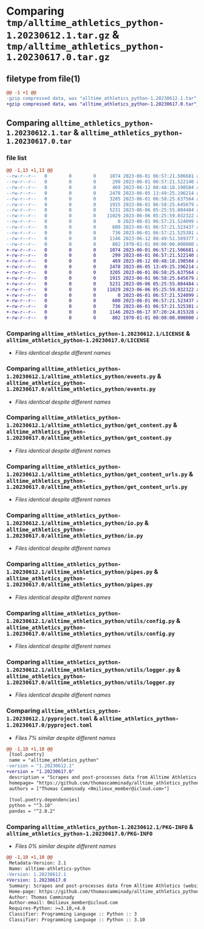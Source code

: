 # Comparing `tmp/alltime_athletics_python-1.20230612.1.tar.gz` & `tmp/alltime_athletics_python-1.20230617.0.tar.gz`

## filetype from file(1)

```diff
@@ -1 +1 @@
-gzip compressed data, was "alltime_athletics_python-1.20230612.1.tar", max compression
+gzip compressed data, was "alltime_athletics_python-1.20230617.0.tar", max compression
```

## Comparing `alltime_athletics_python-1.20230612.1.tar` & `alltime_athletics_python-1.20230617.0.tar`

### file list

```diff
@@ -1,13 +1,13 @@
--rw-r--r--   0        0        0     1074 2023-06-01 06:57:21.506681 alltime_athletics_python-1.20230612.1/LICENSE
--rw-r--r--   0        0        0      299 2023-06-01 06:57:21.522140 alltime_athletics_python-1.20230612.1/alltime_athletics_python/__init__.py
--rw-r--r--   0        0        0      469 2023-06-12 08:48:18.198584 alltime_athletics_python-1.20230612.1/alltime_athletics_python/app.py
--rw-r--r--   0        0        0     2478 2023-06-05 13:49:25.196214 alltime_athletics_python-1.20230612.1/alltime_athletics_python/events.py
--rw-r--r--   0        0        0     3205 2023-06-01 06:58:25.637564 alltime_athletics_python-1.20230612.1/alltime_athletics_python/get_content.py
--rw-r--r--   0        0        0     1915 2023-06-01 06:58:25.645679 alltime_athletics_python-1.20230612.1/alltime_athletics_python/get_content_urls.py
--rw-r--r--   0        0        0     5231 2023-06-06 05:25:55.084484 alltime_athletics_python-1.20230612.1/alltime_athletics_python/io.py
--rw-r--r--   0        0        0    11029 2023-06-06 05:25:59.032322 alltime_athletics_python-1.20230612.1/alltime_athletics_python/pipes.py
--rw-r--r--   0        0        0        0 2023-06-01 06:57:21.524099 alltime_athletics_python-1.20230612.1/alltime_athletics_python/utils/__init__.py
--rw-r--r--   0        0        0      600 2023-06-01 06:57:21.523437 alltime_athletics_python-1.20230612.1/alltime_athletics_python/utils/config.py
--rw-r--r--   0        0        0      736 2023-06-01 06:57:21.525381 alltime_athletics_python-1.20230612.1/alltime_athletics_python/utils/logger.py
--rw-r--r--   0        0        0     1146 2023-06-12 08:49:52.569377 alltime_athletics_python-1.20230612.1/pyproject.toml
--rw-r--r--   0        0        0      802 1970-01-01 00:00:00.000000 alltime_athletics_python-1.20230612.1/PKG-INFO
+-rw-r--r--   0        0        0     1074 2023-06-01 06:57:21.506681 alltime_athletics_python-1.20230617.0/LICENSE
+-rw-r--r--   0        0        0      299 2023-06-01 06:57:21.522140 alltime_athletics_python-1.20230617.0/alltime_athletics_python/__init__.py
+-rw-r--r--   0        0        0      469 2023-06-12 08:48:18.198584 alltime_athletics_python-1.20230617.0/alltime_athletics_python/app.py
+-rw-r--r--   0        0        0     2478 2023-06-05 13:49:25.196214 alltime_athletics_python-1.20230617.0/alltime_athletics_python/events.py
+-rw-r--r--   0        0        0     3205 2023-06-01 06:58:25.637564 alltime_athletics_python-1.20230617.0/alltime_athletics_python/get_content.py
+-rw-r--r--   0        0        0     1915 2023-06-01 06:58:25.645679 alltime_athletics_python-1.20230617.0/alltime_athletics_python/get_content_urls.py
+-rw-r--r--   0        0        0     5231 2023-06-06 05:25:55.084484 alltime_athletics_python-1.20230617.0/alltime_athletics_python/io.py
+-rw-r--r--   0        0        0    11029 2023-06-06 05:25:59.032322 alltime_athletics_python-1.20230617.0/alltime_athletics_python/pipes.py
+-rw-r--r--   0        0        0        0 2023-06-01 06:57:21.524099 alltime_athletics_python-1.20230617.0/alltime_athletics_python/utils/__init__.py
+-rw-r--r--   0        0        0      600 2023-06-01 06:57:21.523437 alltime_athletics_python-1.20230617.0/alltime_athletics_python/utils/config.py
+-rw-r--r--   0        0        0      736 2023-06-01 06:57:21.525381 alltime_athletics_python-1.20230617.0/alltime_athletics_python/utils/logger.py
+-rw-r--r--   0        0        0     1146 2023-06-17 07:20:24.815328 alltime_athletics_python-1.20230617.0/pyproject.toml
+-rw-r--r--   0        0        0      802 1970-01-01 00:00:00.000000 alltime_athletics_python-1.20230617.0/PKG-INFO
```

### Comparing `alltime_athletics_python-1.20230612.1/LICENSE` & `alltime_athletics_python-1.20230617.0/LICENSE`

 * *Files identical despite different names*

### Comparing `alltime_athletics_python-1.20230612.1/alltime_athletics_python/events.py` & `alltime_athletics_python-1.20230617.0/alltime_athletics_python/events.py`

 * *Files identical despite different names*

### Comparing `alltime_athletics_python-1.20230612.1/alltime_athletics_python/get_content.py` & `alltime_athletics_python-1.20230617.0/alltime_athletics_python/get_content.py`

 * *Files identical despite different names*

### Comparing `alltime_athletics_python-1.20230612.1/alltime_athletics_python/get_content_urls.py` & `alltime_athletics_python-1.20230617.0/alltime_athletics_python/get_content_urls.py`

 * *Files identical despite different names*

### Comparing `alltime_athletics_python-1.20230612.1/alltime_athletics_python/io.py` & `alltime_athletics_python-1.20230617.0/alltime_athletics_python/io.py`

 * *Files identical despite different names*

### Comparing `alltime_athletics_python-1.20230612.1/alltime_athletics_python/pipes.py` & `alltime_athletics_python-1.20230617.0/alltime_athletics_python/pipes.py`

 * *Files identical despite different names*

### Comparing `alltime_athletics_python-1.20230612.1/alltime_athletics_python/utils/config.py` & `alltime_athletics_python-1.20230617.0/alltime_athletics_python/utils/config.py`

 * *Files identical despite different names*

### Comparing `alltime_athletics_python-1.20230612.1/alltime_athletics_python/utils/logger.py` & `alltime_athletics_python-1.20230617.0/alltime_athletics_python/utils/logger.py`

 * *Files identical despite different names*

### Comparing `alltime_athletics_python-1.20230612.1/pyproject.toml` & `alltime_athletics_python-1.20230617.0/pyproject.toml`

 * *Files 7% similar despite different names*

```diff
@@ -1,10 +1,10 @@
 [tool.poetry]
 name = "alltime_athletics_python"
-version = "1.20230612.1"
+version = "1.20230617.0"
 description = "Scrapes and post-processes data from Alltime Athletics (website by Peter Larsson)"
 homepage= "https://github.com/thomascamminady/alltime_athletics_python"
 authors = ["Thomas Camminady <0milieux_member@icloud.com>"]
 
 [tool.poetry.dependencies]
 python = "^3.10"
 pandas = "^2.0.2"
```

### Comparing `alltime_athletics_python-1.20230612.1/PKG-INFO` & `alltime_athletics_python-1.20230617.0/PKG-INFO`

 * *Files 0% similar despite different names*

```diff
@@ -1,10 +1,10 @@
 Metadata-Version: 2.1
 Name: alltime-athletics-python
-Version: 1.20230612.1
+Version: 1.20230617.0
 Summary: Scrapes and post-processes data from Alltime Athletics (website by Peter Larsson)
 Home-page: https://github.com/thomascamminady/alltime_athletics_python
 Author: Thomas Camminady
 Author-email: 0milieux_member@icloud.com
 Requires-Python: >=3.10,<4.0
 Classifier: Programming Language :: Python :: 3
 Classifier: Programming Language :: Python :: 3.10
```


